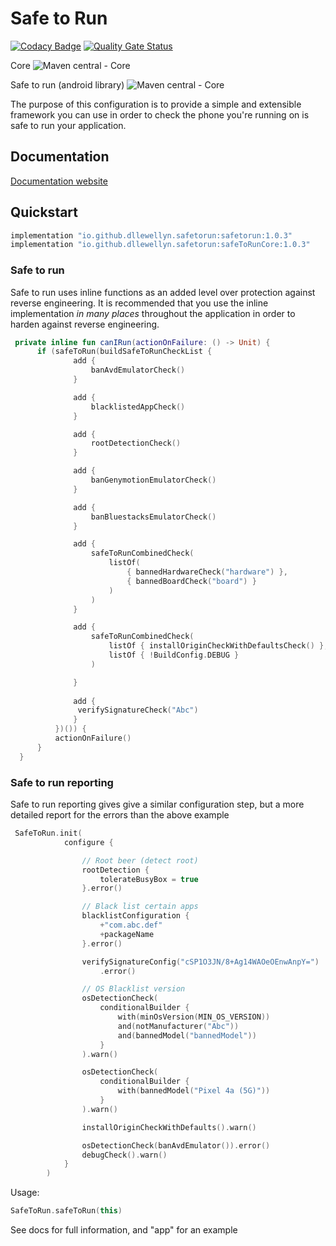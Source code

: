 # Safe to Run

[![Codacy Badge](https://api.codacy.com/project/badge/Grade/3ee63330045749fba264c69f0c796993)](https://app.codacy.com/gh/dllewellyn/safe_to_run?utm_source=github.com&utm_medium=referral&utm_content=dllewellyn/safe_to_run&utm_campaign=Badge_Grade_Settings)
[![Quality Gate Status](https://sonarcloud.io/api/project_badges/measure?project=dllewellyn_safe_to_run&metric=alert_status)](https://sonarcloud.io/dashboard?id=dllewellyn_safe_to_run) 

Core
 ![Maven central - Core](https://maven-badges.herokuapp.com/maven-central/io.github.dllewellyn.safetorun/safetorun/badge.svg)

Safe to run (android library)
![Maven central - Core](https://maven-badges.herokuapp.com/maven-central/io.github.dllewellyn.safetorun/safeToRunCore/badge.svg)



The purpose of this configuration is to provide a simple and extensible framework you can use in order to check the
phone you're running on is safe to run your application.

## Documentation

[Documentation website](http://dllewellyn.github.io/safe_to_run/)

## Quickstart

```groovy
implementation "io.github.dllewellyn.safetorun:safetorun:1.0.3"
implementation "io.github.dllewellyn.safetorun:safeToRunCore:1.0.3"
```


### Safe to run 

Safe to run uses inline functions as an added level over protection against reverse engineering. It is
recommended that you use the inline implementation *in many places* throughout the application in 
order to harden against reverse engineering.

```kotlin
 private inline fun canIRun(actionOnFailure: () -> Unit) {
      if (safeToRun(buildSafeToRunCheckList {
              add {
                  banAvdEmulatorCheck()
              }

              add {
                  blacklistedAppCheck()
              }

              add {
                  rootDetectionCheck()
              }

              add {
                  banGenymotionEmulatorCheck()
              }

              add {
                  banBluestacksEmulatorCheck()
              }

              add {
                  safeToRunCombinedCheck(
                      listOf(
                          { bannedHardwareCheck("hardware") },
                          { bannedBoardCheck("board") }
                      )
                  )
              }

              add {
                  safeToRunCombinedCheck(
                      listOf { installOriginCheckWithDefaultsCheck() },
                      listOf { !BuildConfig.DEBUG }
                  )

              }
        
              add {
               verifySignatureCheck("Abc")
              }
          })()) {
          actionOnFailure()
      }
  }
```

### Safe to run reporting 

Safe to run reporting gives give a similar configuration step, but a more detailed report
for the errors than the above example

```kotlin
 SafeToRun.init(
            configure {

                // Root beer (detect root)
                rootDetection {
                    tolerateBusyBox = true
                }.error()

                // Black list certain apps
                blacklistConfiguration {
                    +"com.abc.def"
                    +packageName
                }.error()

                verifySignatureConfig("cSP1O3JN/8+Ag14WAOeOEnwAnpY=")
                    .error()

                // OS Blacklist version
                osDetectionCheck(
                    conditionalBuilder {
                        with(minOsVersion(MIN_OS_VERSION))
                        and(notManufacturer("Abc"))
                        and(bannedModel("bannedModel"))
                    }
                ).warn()

                osDetectionCheck(
                    conditionalBuilder {
                        with(bannedModel("Pixel 4a (5G)"))
                    }
                ).warn()

                installOriginCheckWithDefaults().warn()

                osDetectionCheck(banAvdEmulator()).error()
                debugCheck().warn()
            }
        )
```

Usage:

```kotlin
SafeToRun.safeToRun(this)
```


See docs for full information, and "app" for an example
